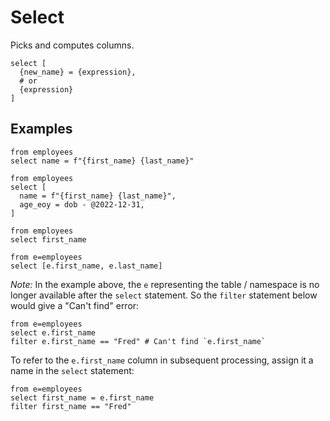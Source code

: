 # Select

Picks and computes columns.

```prql_no_test
select [
  {new_name} = {expression},
  # or
  {expression}
]
```

## Examples

```prql
from employees
select name = f"{first_name} {last_name}"
```

```prql
from employees
select [
  name = f"{first_name} {last_name}",
  age_eoy = dob - @2022-12-31,
]
```

```prql
from employees
select first_name
```

```prql
from e=employees
select [e.first_name, e.last_name]
```

_Note:_ In the example above, the `e` representing the table / namespace
is no longer available after the `select` statement.
So the `filter` statement below would give a "Can't find" error:

```prql_no_test
from e=employees
select e.first_name
filter e.first_name == "Fred" # Can't find `e.first_name`
```

To refer to the `e.first_name` column in subsequent processing,
assign it a name in the `select` statement:

```prql
from e=employees
select first_name = e.first_name
filter first_name == "Fred" 
```
